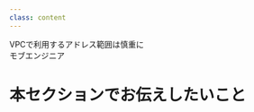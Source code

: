 ```yaml
---
class: content
---
```


<div class="doc-header">
  <div class="doc-title">VPCで利用するアドレス範囲は慎重に</div>
  <div class="doc-author">モブエンジニア</div>
</div>

# 本セクションでお伝えしたいこと
